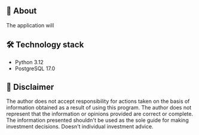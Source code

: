 ## 🚀 About

The application will 

## 🛠️ Technology stack
- Python 3.12 
- PostgreSQL 17.0

## 📖 Disclaimer
The author does not accept responsibility for actions taken on the basis of information obtained as a result of using this program. The author does not represent that the information or opinions provided are correct or complete. The information presented shouldn't be used as the sole guide for making investment decisions. Doesn't individual investment advice.
